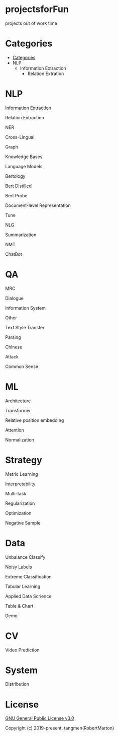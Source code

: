 # projectsforFun
projects out of work time
# Categories
+ [Categories](https://github.com/RobertMarton/projectsforFun/blob/main/README.md#categories)
+ NLP
  + Information Extraction
    + Relation Extration
# NLP
Information Extraction

Relation Extraction

NER

Cross-Lingual

Graph

Knowledge Bases

Language Models

Bertology

Bert Distilled

Bert Probe

Document-level Representation

Tune

NLG

Summarization

NMT

ChatBot

# QA

MRC

Dialogue

Information System

Other

Text Style Transfer

Parsing

Chinese

Attack

Common Sense

# ML
Architecture

Transformer

Relative position embedding

Attention

Normalization

# Strategy
Metric Learning

Interpretability

Multi-task

Regularization

Optimization

Negative Sample

# Data
Unbalance Classify

Noisy Labels

Extreme Classification

Tabular Learning

Applied Data Scrience

Table & Chart

Demo

# CV
Video Prediction
# System
Distribution
# License
[GNU General Public License v3.0](https://github.com/RobertMarton/projectsforFun/blob/main/LICENSE)

Copyright (c) 2019-present, tangmen(RobertMarton)
